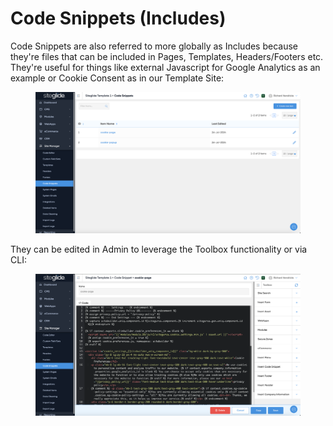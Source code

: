 # Code Snippets (Includes)

Code Snippets are also referred to more globally as Includes because they're files that can be included in Pages, Templates, Headers/Footers etc. They're useful for things like external Javascript for Google Analytics as an example or Cookie Consent as in our Template Site:

<figure><img src="../../.gitbook/assets/Siteglide-Site-Manager-Code-Snippets.png" alt=""><figcaption></figcaption></figure>

They can be edited in Admin to leverage the Toolbox functionality or via CLI:

<figure><img src="../../.gitbook/assets/Siteglide-Site-Manager-Code-Snippet-Edit.png" alt=""><figcaption></figcaption></figure>

